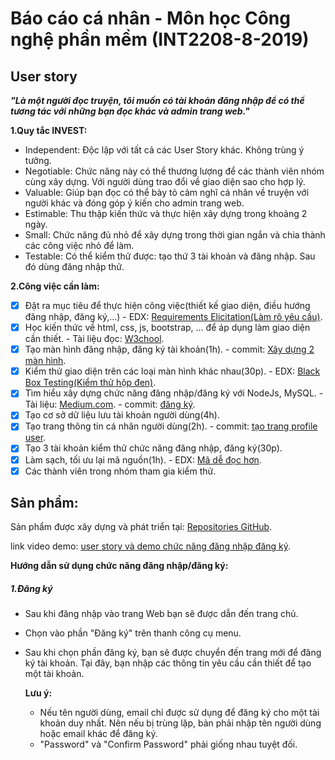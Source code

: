 # Báo cáo cá nhân - Môn học Công nghệ phần mềm (INT2208-8-2019)

## User story
***"Là một người đọc truyện, tôi muốn có tài khoản đăng nhập để có thể tương tác với những bạn đọc khác và admin trang web."***

**1.Quy tắc INVEST:** 

- Independent: Độc lập với tất cả các User Story khác. Không trùng ý tưởng.
- Negotiable: Chức năng này có thể thương lượng để các thành viên nhóm cùng xây dựng. Với người dùng trao đổi về giao diện sao cho hợp lý.
- Valuable: Giúp bạn đọc có thể bày tỏ cảm nghĩ cá nhân về truyện với người khác và đóng góp ý kiến cho admin trang web.
- Estimable: Thu thập kiến thức và thực hiện xây dựng trong khoảng 2 ngày.
- Small: Chức năng đủ nhỏ để xây dựng trong thời gian ngắn và chia thành các công việc nhỏ để làm.
- Testable: Có thể kiểm thử được: tạo thứ 3 tài khoản và đăng nhập. Sau đó dùng đăng nhập thử.
 
 **2.Công việc cần làm:**
- [x] Đặt ra mục tiêu để thực hiện công việc(thiết kế giao diện, điều hướng đăng nhập, đăng ký,...)
       - EDX: [Requirements Elicitation(Làm rõ yêu cầu)](https://docs.google.com/document/d/1a4i_31R8WBUAnF91syr1FwBpKoAiTY6rEJt1xWjb74M/edit#heading=h.fvjpas4blmex).
- [x] Học kiến thức về html, css, js, bootstrap, ... để áp dụng làm giao diện cần thiết. 
       - Tài liệu đọc: [W3chool](https://www.w3schools.com/).
- [x] Tạo màn hình đăng nhập, đăng ký tài khoản(1h).
       - commit: [Xây dựng 2 màn hình](https://github.com/phamhung99/Website-truyen-tranh/commit/77f9e361555b9cfce30af3eb3b85798dcd090215).
- [x] Kiểm thử giao diện trên các loại màn hình khác nhau(30p).
       - EDX: [Black Box Testing(Kiểm thử hộp đen)](https://docs.google.com/document/d/1a4i_31R8WBUAnF91syr1FwBpKoAiTY6rEJt1xWjb74M/edit#heading=h.zhrswbsdiifd).
- [x] Tìm hiểu xây dựng chức năng đăng nhập/đăng ký với NodeJs, MySQL.
      - Tài liệu: [Medium.com](https://medium.com/technoetics/handling-user-login-and-registration-using-nodejs-and-mysql-81b146e37419).
      - commit: [đăng ký](https://github.com/tiep2999/Website-truyen-tranh/commit/f8f6092d65bd87ed711b42b515dc736bf37d3d9e).
- [x] Tạo cơ sở dữ liệu lưu tài khoản người dùng(4h).
- [x] Tạo trang thông tin cá nhân người dùng(2h).
      - commit: [tạo trang profile user](https://github.com/tiep2999/Website-truyen-tranh/commit/1c1b2627cf66a2fd35fefcb4aaddf3f7c76c33a6).
- [x] Tạo 3 tài khoản kiểm thử chức năng đăng nhập, đăng ký(30p).
- [x] Làm sạch, tối ưu lại mã nguồn(1h).
      - EDX: [Mã dễ đọc hơn](https://docs.google.com/document/d/1a4i_31R8WBUAnF91syr1FwBpKoAiTY6rEJt1xWjb74M/edit#heading=h.ocf6iosigvwc).
- [x] Các thành viên trong nhóm tham gia kiểm thử.
## Sản phẩm:
   Sản phẩm được xây dựng và phát triển tại: [Repositories GitHub](https://github.com/phamhung99/Website-truyen-tranh).

   link video demo: [user story và demo chức năng đăng nhập đăng ký](https://www.youtube.com/watch?v=eeN7UqVwMn8&t=75s).

   **Hướng dẫn sử dụng chức năng đăng nhập/đăng ký:**
   ##### 1.Đăng ký
   - Sau khi đăng nhập vào trang Web bạn sẽ được dẫn đến trang chủ.
   - Chọn vào phần "Đăng ký" trên thanh công cụ menu.
   - Sau khi chọn phần đăng ký, bạn sẽ được chuyển đến trang mới để đăng ký tài khoản. Tại đây, bạn nhập các thông tin yêu cầu cần            thiết để tạo một tài khoản.
   
     **Lưu ý:**
     - Nếu tên người dùng, email chỉ được sử dụng để đăng ký cho một tài khoản duy nhất. Nên nếu bị trùng lặp, bản phải nhập tên người          dùng hoặc email khác để đăng ký.
     - "Password" và "Confirm Password" phải giống nhau tuyệt đối.
